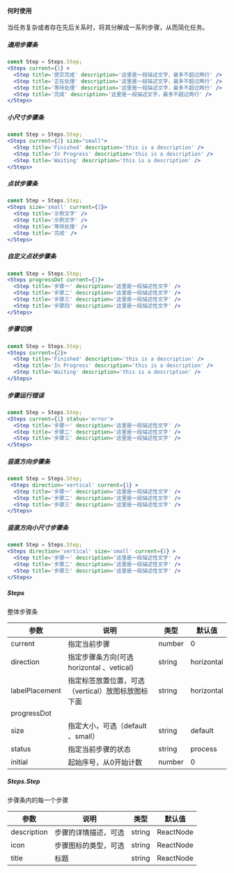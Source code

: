 
#### **何时使用**
当任务复杂或者存在先后关系时，将其分解成一系列步骤，从而简化任务。

##### **通用步骤条**
```jsx
const Step = Steps.Step;
<Steps current={1} >
  <Step title='提交完成' description='这里是一段描述文字，最多不超过两行' />
  <Step title='正在处理' description='这里是一段描述文字，最多不超过两行' />
  <Step title='等待处理' description='这里是一段描述文字，最多不超过两行' />
  <Step title='完成' description='这里是一段描述文字，最多不超过两行' />
</Steps>
```

##### **小尺寸步骤条**
```jsx
const Step = Steps.Step;
<Steps current={2} size="small">
  <Step title='Finished' description='this is a description' />
  <Step title='In Progress' description='this is a description' />
  <Step title='Waiting' description='this is a description' />
</Steps>
```

##### **点状步骤条**
```jsx
const Step = Steps.Step;
<Steps size='small' current={2}>
  <Step title='示例文字' />
  <Step title='示例文字' />
  <Step title='等待处理' />
  <Step title='完成' />
</Steps>
```

##### **自定义点状步骤条**
```jsx
const Step = Steps.Step;
<Steps progressDot current={1}>
  <Step title='步骤一' description='这里是一段描述性文字' />
  <Step title='步骤二' description='这里是一段描述性文字' />
  <Step title='步骤三' description='这里是一段描述性文字' />
  <Step title='步骤四' description='这里是一段描述性文字' />
</Steps>
```

##### **步骤切换**
```jsx
const Step = Steps.Step;
<Steps current={2}>
  <Step title='Finished' description='this is a description' />
  <Step title='In Progress' description='this is a description' />
  <Step title='Waiting' description='this is a description' />
</Steps>
```

##### **步骤运行错误**
```jsx
const Step = Steps.Step;
<Steps current={1} status='error'>
  <Step title='步骤一' description='这里是一段描述性文字' />
  <Step title='步骤二' description='这里是一段描述性文字' />
  <Step title='步骤三' description='这里是一段描述性文字' />
</Steps>
```

##### **竖直方向步骤条**
```jsx
const Step = Steps.Step;
 <Steps direction='vertical' current={1} >
  <Step title='步骤一' description='这里是一段描述性文字' />
  <Step title='步骤二' description='这里是一段描述性文字' />
  <Step title='步骤三' description='这里是一段描述性文字' />
</Steps>
```

##### **竖直方向小尺寸步骤条**
```jsx
const Step = Steps.Step;
<Steps direction='vertical' size='small' current={1} >
  <Step title='步骤一' description='这里是一段描述性文字' />
  <Step title='步骤二' description='这里是一段描述性文字' />
  <Step title='步骤三' description='这里是一段描述性文字' />
</Steps>
```

##### **Steps**

整体步骤条

| 参数 | 说明 | 类型 | 默认值 |
| --- | --- | --- | --- |
| current | 指定当前步骤 | number|0 |
| direction | 指定步骤条方向(可选horizontal 、vetical) | string | horizontal |
| labelPlacement | 指定标签放置位置，可选（vertical）放图标放图标下面 | string | horizontal |
| progressDot |  |  |  |
| size | 指定大小，可选（default 、small）| string | default |
| status | 指定当前步骤的状态 | string | process |
| initial | 起始序号，从0开始计数 | number|0 |

##### **Steps.Step**

步骤条内的每一个步骤

| 参数 | 说明 | 类型 | 默认值 |
| --- | --- | --- | --- |
| description | 步骤的详情描述，可选 | string | ReactNode |
| icon | 步骤图标的类型，可选 | string | ReactNode |
| title | 标题 | string | ReactNode |


<style>.idoll-steps{margin-bottom: 10px}</style>

